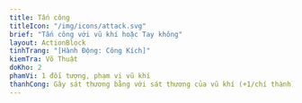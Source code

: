 ```yaml
---
title: Tấn công
titleIcon: "/img/icons/attack.svg"
brief: "Tấn công với vũ khí hoặc Tay không"
layout: ActionBlock
tinhTrang: "[Hành Động: Công Kích]"
kiemTra: Võ Thuật
doKho: 2
phamVi: 1 đối tượng, phạm vi vũ khí
thanhCong: Gây sát thương bằng với sát thương của vũ khí (+1/chí thành) lên đối tượng.
---
```



